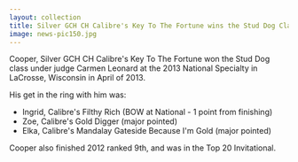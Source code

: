 ```yaml
---
layout: collection
title: Silver GCH CH Calibre's Key To The Fortune wins the Stud Dog Class at the 2013 National Specialty
image: news-pic150.jpg
---
```


Cooper, Silver GCH CH Calibre's Key To The Fortune won the Stud Dog class under judge Carmen Leonard at the 2013
National Specialty in LaCrosse, Wisconsin in April of 2013.

His get in the ring with him was:
* Ingrid, Calibre's Filthy Rich (BOW at National - 1 point from finishing)
* Zoe, Calibre's Gold Digger (major pointed)
* Elka, Calibre's Mandalay Gateside Because I'm Gold (major pointed)

Cooper also finished 2012 ranked 9th, and was in the Top 20 Invitational.